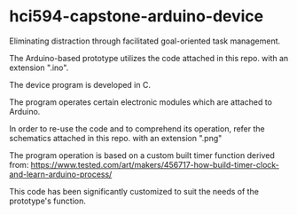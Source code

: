 # hci594-capstone-arduino-device
Eliminating distraction through facilitated goal-oriented task management.

The Arduino-based prototype utilizes the code attached in this repo. with an extension ".ino". 

The device program is developed in C. 

The program operates certain electronic modules which are attached to Arduino. 

In order to re-use the code and to comprehend its operation, refer the schematics attached in this repo. with an extension ".png"

The program operation is based on a custom built timer function derived from:
https://www.tested.com/art/makers/456717-how-build-timer-clock-and-learn-arduino-process/  

This code has been significantly customized to suit the needs of the prototype's function.
